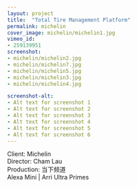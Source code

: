 ```yaml
---
layout: project
title:  "Total Tire Management Platform"
permalink: michelin
cover_image: michelin/michelin1.jpg
vimeo_id:
- 259139951
screenshot:
- michelin/michelin2.jpg
- michelin/michelin7.jpg
- michelin/michelin5.jpg
- michelin/michelin3.jpg
- michelin/michelin4.jpg

screenshot-alt:
- Alt text for screenshot 1
- Alt text for screenshot 2
- Alt text for screenshot 3
- Alt text for screenshot 4
- Alt text for screenshot 5
- Alt text for screenshot 6
---
```



Client: Michelin<br>
Director: Cham Lau
<br>Production: 当下频道
<br>Alexa Mini | Arri Ultra Primes